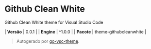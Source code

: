 # Github Clean White

Github Clean White theme for Visual Studio Code

| **Versão** | 0.0.1 |
| **Engine** | ^1.0.0 |
| **Pacote** | theme-githubcleanwhite |

> Autogerado por [go-vsc-theme](https://github.com/natalbu/go-vsc-theme).

